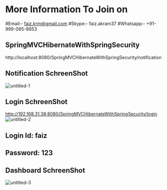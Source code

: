 # More Information To Join on 
#Email:- faiz.krm@gmail.com
#Skype:- faiz.akram37
#Whatsapp:- +91-999-085-8653
## SpringMVCHibernateWithSpringSecurity 
http://localhost:8080/SpringMVCHibernateWithSpringSecurity/notification
## Notification SchreenShot
![untitled-1](https://user-images.githubusercontent.com/6398101/33223722-59f19d9c-d188-11e7-9dd2-a9e1b444b9ec.png)
## Login SchreenShot
http://192.168.31.38:8080/SpringMVCHibernateWithSpringSecurity/login
![untitled-2](https://user-images.githubusercontent.com/6398101/33223762-d65fd182-d188-11e7-9cea-e91d7e5d2c17.png)

## Login Id: faiz
## Password: 123
## Dashboard SchreenShot
![untitled-3](https://user-images.githubusercontent.com/6398101/33223839-92d62384-d189-11e7-913f-26cdef19f744.png)
